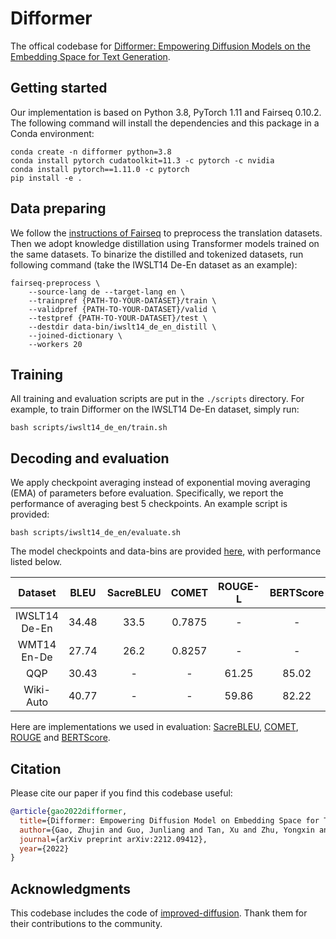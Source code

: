 # Difformer

The offical codebase for [Difformer: Empowering Diffusion Models on the Embedding Space for Text Generation](https://arxiv.org/abs/2212.09412).

## Getting started

Our implementation is based on Python 3.8, PyTorch 1.11 and Fairseq 0.10.2. The following command will install the dependencies and this package in a Conda environment:

```shell
conda create -n difformer python=3.8
conda install pytorch cudatoolkit=11.3 -c pytorch -c nvidia
conda install pytorch==1.11.0 -c pytorch
pip install -e .
```

## Data preparing

We follow the [instructions of Fairseq](https://github.com/facebookresearch/fairseq/tree/main/examples/translation#iwslt14-german-to-english-transformer) to preprocess the translation datasets. Then we adopt knowledge distillation using Transformer models trained on the same datasets. To binarize the distilled and tokenized datasets, run following command (take the IWSLT14 De-En dataset as an example):

```shell
fairseq-preprocess \
    --source-lang de --target-lang en \
    --trainpref {PATH-TO-YOUR-DATASET}/train \
    --validpref {PATH-TO-YOUR-DATASET}/valid \
    --testpref {PATH-TO-YOUR-DATASET}/test \
    --destdir data-bin/iwslt14_de_en_distill \
    --joined-dictionary \
    --workers 20
```

## Training

All training and evaluation scripts are put in the `./scripts` directory. For example, to train Difformer on the IWSLT14 De-En dataset, simply run:

```shell
bash scripts/iwslt14_de_en/train.sh
```

## Decoding and evaluation

We apply checkpoint averaging instead of exponential moving averaging (EMA) of parameters before evaluation. Specifically, we report the performance of averaging best 5 checkpoints. An example script is provided:

```shell
bash scripts/iwslt14_de_en/evaluate.sh
```

The model checkpoints and data-bins are provided [here](https://drive.google.com/drive/folders/1XpF6sPd7EPcnz9uEA8-dplRvOAqeUlx1), with performance listed below.

|    Dataset    | BLEU  | SacreBLEU | COMET  | ROUGE-L | BERTScore |
| :-----------: | :---: | :-------: | :----: | :-----: | :-------: |
| IWSLT14 De-En | 34.48 |   33.5    | 0.7875 |    -    |     -     |
|  WMT14 En-De  | 27.74 |   26.2    | 0.8257 |    -    |     -     |
|      QQP      | 30.43 |     -     |   -    |  61.25  |   85.02   |
|   Wiki-Auto   | 40.77 |     -     |   -    |  59.86  |   82.22   |

Here are implementations we used in evaluation: [SacreBLEU](https://github.com/mjpost/sacrebleu), [COMET](https://github.com/Unbabel/COMET), [ROUGE](https://github.com/pltrdy/files2rouge) and [BERTScore](https://github.com/Tiiiger/bert_score).

## Citation

Please cite our paper if you find this codebase useful:

```bibtex
@article{gao2022difformer,
  title={Difformer: Empowering Diffusion Model on Embedding Space for Text Generation},
  author={Gao, Zhujin and Guo, Junliang and Tan, Xu and Zhu, Yongxin and Zhang, Fang and Bian, Jiang and Xu, Linli},
  journal={arXiv preprint arXiv:2212.09412},
  year={2022}
}
```

## Acknowledgments

This codebase includes the code of [improved-diffusion](https://github.com/openai/improved-diffusion). Thank them for their contributions to the community.
